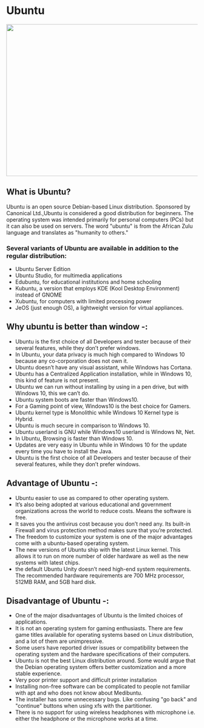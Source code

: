 # Ubuntu
<p align = "center">
<img src="https://user-images.githubusercontent.com/76914454/141652051-ca5a82f7-ed1c-4e12-aec9-218778ff7b84.jpg"  style="width:700px; 
            height:400px; 
            display: block;" />
</p>

## What is Ubuntu?
Ubuntu is an open source Debian-based Linux distribution. Sponsored by Canonical Ltd.,Ubuntu is considered a good distribution for beginners. The operating system was intended primarily for personal computers (PCs) but it can also be used on servers. The word "ubuntu" is from the African Zulu language and translates as "humanity to others."
### Several variants of Ubuntu are available in addition to the regular distribution:
- Ubuntu Server Edition
- Ubuntu Studio, for multimedia applications
- Edubuntu, for educational institutions and home schooling
- Kubuntu, a version that employs KDE (Kool Desktop Environment) instead of GNOME
- Xubuntu, for computers with limited processing power
- JeOS (just enough OS), a lightweight version for virtual appliances.

## Why ubuntu is better than window -:
- Ubuntu is the first choice of all Developers and tester because of their several features, while they don’t prefer windows.
- In Ubuntu, your data privacy is much high compared to Windows 10 because any co-corporation does not own it.
- Ubuntu doesn’t have any visual assistant, while Windows has Cortana.
- Ubuntu has a Centralized Application installation, while in Windows 10, this kind of feature is not present.
- Ubuntu we can run without installing by using in a pen drive, but with Windows 10, this we can’t do.
- Ubuntu system boots are faster than Windows10.
- For a Gaming point of view, Windows10 is the best choice for Gamers.
- Ubuntu kernel type is Monolithic while Windows 10 Kernel type is Hybrid.
- Ubuntu is much secure in comparison to Windows 10.
- Ubuntu userland is GNU while Windows10 userland is Windows Nt, Net.
- In Ubuntu, Browsing is faster than Windows 10.
- Updates are very easy in Ubuntu while in Windows 10 for the update every time you have to install the Java.
- Ubuntu is the first choice of all Developers and tester because of their several features, while they don’t prefer windows.
## Advantage of Ubuntu -:
- Ubuntu easier to use as compared to other operating system.
- It’s also being adopted at various educational and government organizations across the world to reduce costs. Means the software is free.
- It saves you the antivirus cost because you don’t need any. Its built-in Firewall and virus protection method makes sure that you’re protected.
- The freedom to customize your system is one of the major advantages come with a ubuntu-based operating system.
- The new versions of Ubuntu ship with the latest Linux kernel. This allows it to run on more number of older hardware as well as the new systems with latest chips.
- the default Ubuntu Unity doesn’t need high-end system requirements. The recommended hardware requirements are 700 MHz processor, 512MB RAM, and 5GB hard disk.

## Disadvantage of Ubuntu -:
- One of the major disadvantages of Ubuntu is the limited choices of applications.
- It is not an operating system for gaming enthusiasts. There are few game titles available for operating systems based on Linux distribution, and a lot of them are unimpressive.
- Some users have reported driver issues or compatibility between the operating system and the hardware specifications of their computers.
- Ubuntu is not the best Linux distribution around. Some would argue that the Debian operating system offers better customization and a more stable experience.
-  Very poor printer support and difficult printer installation
- Installing non-free software can be complicated to people not familiar with apt and who does not know about Medibuntu.
- The installer has some unnecessary bugs. Like confusing "go back" and "continue" buttons when using xfs with the partitioner.
- There is no support for using wireless headphones with microphone i.e. either the headphone or the microphone works at a time.
